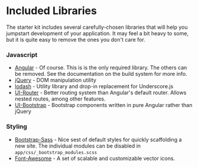 # Included Libraries

The starter kit includes several carefully-chosen libraries that will help you jumpstart development of your application. It may feel a bit heavy to some, but it is quite easy to remove the ones you don't care for.

### Javascript

* [Angular](https://angularjs.org/) - Of course. This is is the only required library. The others can be removed. See the documentation on the build system for more info.
* [jQuery](http://jquery.com/) - DOM manipulation utility
* [lodash](http://lodash.com/) - Utility library and drop-in replacement for Underscore.js
* [UI-Router](https://github.com/angular-ui/ui-router) - Better routing system than Angular's default router. Allows nested routes, among other features.
* [UI-Bootstrap](http://angular-ui.github.io/bootstrap/) - Bootstrap components written in pure Angular rather than jQuery

### Styling

* [Bootstrap-Sass](https://github.com/twbs/bootstrap-sass/) - Nice sest of default styles for quickly scaffolding a new site. The individual modules can be disabled in `app/css/_bootstrap_modules.scss`
* [Font-Awesome](http://fontawesome.io/) - A set of scalable and customizable vector icons.

